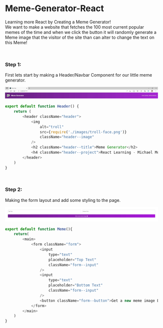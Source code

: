 # Meme-Generator-React
Learning more React by Creating a Meme Generator!<br>
We want to make a website that fetches the 100 most current popular memes of the time and when we click the button it will randomly generate a Meme image that the visitor of the site than can alter to change the text on this Meme!

<br>

### Step 1:
First lets start by making a Header/Navbar Component for our little meme generator. 

![Navbar](meme/src/components/images/Navbar.JPG)

```js
export default function Header() {
    return (
        <header className="header">
            <img
                alt="troll"
                src={require('./images/troll-face.png')}
                className="header--image"
            />
            <h2 className="header--title">Meme Generator</h2>
            <h4 className="header--project">React Learning - Michael Monteiro</h4>
        </header>
    )
}
```

<br>


### Step 2:
Making the form layout and add some styling to the page.

![Form](meme/src/components/images/Form.JPG)
```js
export default function Meme(){
    return(
        <main>
            <form className="form">
                <input
                    type="text"
                    placeholder="Top Text"
                    className="form--input"
                />
                <input
                    type="text"
                    placeholder="Bottom Text"
                    className="form--input"
                />
                <button className="form--button">Get a new meme image 🖼</button>
            </form>
        </main>
    )
}
```